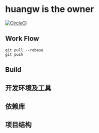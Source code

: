 # huangw is the owner

[![CircleCI](https://circleci.com/gh/figroc/cloudbrain.windmill.server.svg?style=svg&circle-token=c1f1543bef3c7615b4331b72a1d6ee624f806a6a)](https://circleci.com/gh/figroc/cloudbrain.windmill.server)

## Work Flow 

```
git pull --rebase
git push
```

## Build

## 开发环境及工具

## 依赖库

## 项目结构

